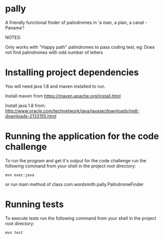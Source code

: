 # pally

A friendly functional finder of palindromes in 'a man, a plan, a canal - Panama'!

NOTES:

Only works with "Happy path" palindromes to pass coding test, eg: Does not find palindromes with odd number of letters



# Installing project dependencies

You will need java 1.8 and maven installed to run.

Install maven from https://maven.apache.org/install.html

Install java 1.8 from: http://www.oracle.com/technetwork/java/javase/downloads/jre8-downloads-2133155.html



# Running the application for the code challenge

To run the program and get it's output for the code challenge run the following command from your shell in the project root directory:

```
mvn exec:java
```

or run main method of class com.wordsmith.pally.PalindromeFinder



# Running tests

To execute tests run the following command from your shell in the project root directory:

```
mvn test
```